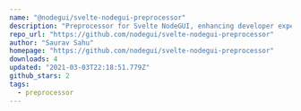 ```yaml
---
name: "@nodegui/svelte-nodegui-preprocessor"
description: "Preprocessor for Svelte NodeGUI, enhancing developer experience."
repo_url: "https://github.com/nodegui/svelte-nodegui-preprocessor"
author: "Saurav Sahu"
homepage: "https://github.com/nodegui/svelte-nodegui-preprocessor"
downloads: 4
updated: "2021-03-03T22:18:51.779Z"
github_stars: 2
tags: 
  - preprocessor
---
```


